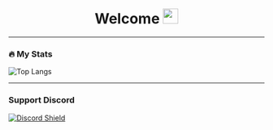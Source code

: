 <div id="header" align="center">
  <h1>
    Welcome
    <img src="https://media.giphy.com/media/hvRJCLFzcasrR4ia7z/giphy.gif" width="30px"/>
  </h1>
</div>



---

### :fire: My Stats

![Top Langs](https://github-readme-stats.vercel.app/api/top-langs/?username=HydroScripts&layout=compact&theme=vision-friendly-dark)


---

### Support Discord
<a href='https://discord.gg/xjjt5PNezq'>![Discord Shield](https://discordapp.com/api/guilds/1226950530098790540/widget.png?style=banner3)</a>
